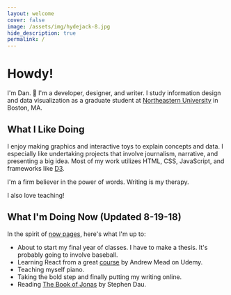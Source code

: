 ```yaml
---
layout: welcome
cover: false
image: /assets/img/hydejack-8.jpg
hide_description: true
permalink: /
---
```


# Howdy!
I'm Dan. 🎉 I'm a developer, designer, and writer. I study information design and data visualization
as a graduate student at [Northeastern University](https://www.northeastern.edu/visualization/) in Boston, MA.
## What I Like Doing
I enjoy making graphics and interactive toys to explain concepts and data. I especially like 
undertaking projects that involve journalism, narrative, and presenting a big idea. Most of my work
utilizes HTML, CSS, JavaScript, and frameworks like [D3](https://d3js.org). 

I'm a firm believer in the power of words. Writing is my therapy.

I also love teaching!

## What I'm Doing Now (Updated 8-19-18)
In the spirit of [now pages](https://nownownow.com/about), here's what I'm up to:
* About to start my final year of classes. I have to make a thesis. It's probably going to involve baseball.
* Learning React from a great [course](https://www.udemy.com/react-2nd-edition/) by Andrew Mead on Udemy.
* Teaching myself piano.
* Taking the bold step and finally putting my writing online.
* Reading [The Book of Jonas](https://www.goodreads.com/book/show/12528627-the-book-of-jonas) by Stephen Dau.
